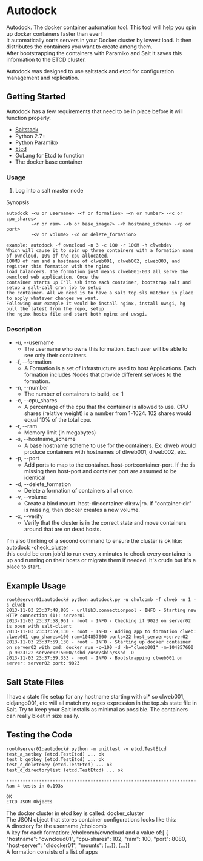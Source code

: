 Autodock
========

Autodock. The docker container automation tool. This tool will help you spin up docker containers faster than ever!  
It automatically sorts servers in your Docker cluster by lowest load.  It then distributes the containers you want to create among them.  
After bootstrapping the containers with Paramiko and Salt it saves this information to the ETCD cluster.  


Autodock was designed to use saltstack and etcd for configuration management and replication.

## Getting Started
Autodock has a few requirements that need to be in place before it will function properly.  
* [Saltstack](http://docs.saltstack.com/topics/index.html)  
* Python 2.7+
* Python Paramiko
* [Etcd](https://github.com/coreos/etcd)
* GoLang for Etcd to function
* The docker base container

### Usage

1. Log into a salt master node

Synopsis
```
autodock -<u or username> -<f or formation> -<n or number> -<c or cpu_shares> 
         -<r or ram> -<b or base_image?> -<h hostname_scheme> -<p or port>
         -<v or volume> -<d or delete_formation>

example: autodock -f owncloud -n 3 -c 100 -r 100M -h clwebdev
Which will cause it to spin up three containers with a formation name of owncloud, 10% of the cpu allocated, 
100MB of ram and a hostname of clweb001, clweb002, clweb003, and register this formation with the nginx 
load balancers. The formation just means clweb001-003 all serve the owncloud web application. Once the 
container starts up I'll ssh into each container, bootstrap salt and setup a salt-call cron job to setup 
the container. All we need is to have a salt top.sls matcher in place to apply whatever changes we want. 
Following our example it would be install nginx, install uwsgi, hg pull the latest from the repo, setup 
the nginx hosts file and start both nginx and uwsgi.
```
### Description

* -u, --username
    - The username who owns this formation. Each user will be able to see only their containers.
* -f, --formation
    - A Formation is a set of infrastructure used to host Applications. Each formation includes Nodes that provide different services to the formation.
* -n, --number
    - The number of containers to build, ex: 1
* -c, --cpu_shares
    - A percentage of the cpu that the container is allowed to use. CPU shares (relative weight) is a number from 1-1024. 102 shares would equal 10% of the total cpu.
* -r, --ram
    - Memory limit (in megabytes)
* -s, --hostname_scheme
    - A base hostname scheme to use for the containers. Ex: dlweb would produce containers with hostnames of dlweb001, dlweb002, etc.
* -p, --port
    - Add ports to map to the container. host-port:container-port.  If the :is missing then host-port and container port are assumed to be identical
* -d, --delete_formation
    - Delete a formation of containers all at once.  
* -v, --volume
    - Create a bind mount. host-dir:container-dir:rw|ro. If "container-dir" is missing, then docker creates a new volume.
* -x, --verify
    - Verify that the cluster is in the correct state and move containers around that are on dead hosts.
  
I'm also thinking of a second command to ensure the cluster is ok like:  
autodock -check_cluster  
this could be cron job'd to run every x minutes to check every container is up and running on their hosts or migrate them if needed. It's crude but it's a place to start.

Example Usage
-------------------------------
```
root@server01:autodock# python autodock.py -u cholcomb -f clweb -n 1 -s clweb
2013-11-03 23:37:48,805 - urllib3.connectionpool - INFO - Starting new HTTP connection (1): server01
2013-11-03 23:37:58,961 - root - INFO - Checking if 9023 on server02 is open with salt-client
2013-11-03 23:37:59,130 - root - INFO - Adding app to formation clweb: clweb001 cpu_shares=100 ram=104857600 ports=22 host_server=server02
2013-11-03 23:37:59,130 - root - INFO - Starting up docker container on server02 with cmd: docker run -c=100 -d -h="clweb001" -m=104857600 -p 9023:22 server02:5000/sshd /usr/sbin/sshd -D
2013-11-03 23:37:59,353 - root - INFO - Bootstrapping clweb001 on server: server02 port: 9023
```
Salt State Files
-------------------------------

I have a state file setup for any hostname starting with cl* so clweb001, cldjango001, etc will all match my regex expression in the top.sls state file in Salt.
Try to keep your Salt installs as minimal as possible. The containers can really bloat in size easily.  

Testing the Code
-------------------------------

```
root@server01:autodock# python -m unittest -v etcd.TestEtcd
test_a_setkey (etcd.TestEtcd) ... ok
test_b_getkey (etcd.TestEtcd) ... ok
test_c_deletekey (etcd.TestEtcd) ... ok
test_d_directorylist (etcd.TestEtcd) ... ok

----------------------------------------------------------------------
Ran 4 tests in 0.193s

OK
ETCD JSON Objects
```
The docker cluster in etcd key is called: docker_cluster  
The JSON object that stores container configurations looks like this:  
A directory for the username /cholcomb  
A key for each formation: /cholcomb/owncloud and a value of:[ { "hostname": "owncloud01", "cpu-shares": 102, "ram": 100, "port": 8080, "host-server": "dldocker01", "mounts": [...]}, {...}]  
A formation consists of a list of apps  
